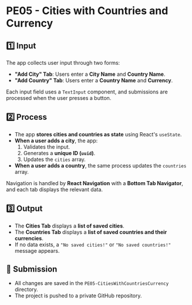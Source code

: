 # PE05 - Cities with Countries and Currency

## **1️⃣ Input**
The app collects user input through two forms:
- **"Add City" Tab**: Users enter a **City Name** and **Country Name**.
- **"Add Country" Tab**: Users enter a **Country Name** and **Currency**.

Each input field uses a `TextInput` component, and submissions are processed when the user presses a button.

## **2️⃣ Process**
- The app **stores cities and countries as state** using React's `useState`.
- **When a user adds a city**, the app:
  1. Validates the input.
  2. Generates a **unique ID (`uuid`)**.
  3. Updates the `cities` array.
- **When a user adds a country**, the same process updates the `countries` array.

Navigation is handled by **React Navigation** with a **Bottom Tab Navigator**, and each tab displays the relevant data.

## **3️⃣ Output**
- The **Cities Tab** displays a **list of saved cities**.
- The **Countries Tab** displays a **list of saved countries and their currencies**.
- If no data exists, a `"No saved cities!"` or `"No saved countries!"` message appears.

## **🔗 Submission**
- All changes are saved in the `PE05-CitiesWithCountriesCurrency` directory.
- The project is pushed to a private GitHub repository.
